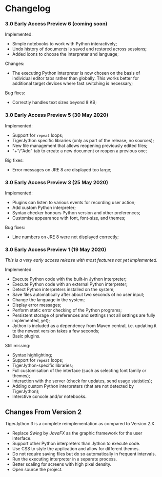 # Changelog


### 3.0 Early Access Preview 6 (coming soon)

Implemented:
- Simple notebooks to work with Python interactively;
- Undo history of documents is saved and restored across sessions;
- Added icons to choose the interpreter and language;

Changes:
- The executing Python interpreter is now chosen on the basis of individual editor tabs rather than
  globally.  This works better for additional target devices where fast switching is necessary;

Bug fixes:
- Correctly handles text sizes beyond 8 KB;


### 3.0 Early Access Preview 5 (30 May 2020)

Implemented:
- Support for `repeat` loops;
- TigerJython specific libraries (only as part of the release, no sources);
- New file management that allows reopening previously edited files;
- "+"/"Add" tab to create a new document or reopen a previous one;

Big fixes:
- Error messages on JRE 8 are displayed too large;


### 3.0 Early Access Preview 3 (25 May 2020)

Implemented:
- Plugins can listen to various events for recording user action;
- Add custom Python interpreter;
- Syntax checker honours Python version and other preferences;
- Customise appearance with font, font-size, and themes;

Bug fixes:
- Line numbers on JRE 8 were not displayed correctly;


### 3.0 Early Access Preview 1 (19 May 2020)

_This is a very early access release with most features not yet implemented._

Implemented:
- Execute Python code with the built-in Jython interpreter;
- Execute Python code with an external Python interpreter;
- Detect Python interpreters installed on the system;
- Save files automatically after about two seconds of no user input;
- Change the language in the system;
- Display error messages;
- Perform static error checking of the Python programs;
- Persistent storage of preferences and settings (not all settings are fully implemented, yet);
- Jython is included as a dependency from Maven central, i.e. updating it to the newest version takes a few seconds;
- Basic plugins.

Still missing:
- Syntax highlighting;
- Support for `repeat` loops;
- TigerJython-specific libraries;
- Full customisation of the interface (such as selecting font family or themes);
- Interaction with the server (check for updates, send usage statistics);
- Adding custom Python interpreters (that are not detected by TigerJython);
- Interctive concole and/or notebooks.


## Changes From Version 2

TigerJython 3 is a complete reimplementation as compared to Version 2.X.

- Replace _Swing_ by _JavaFX_ as the graphic framework for the user interface.
- Support other Python interpreters than Jython to execute code.
- Use CSS to style the application and allow for different themes.
- Do not require saving files but do so automatically in frequent intervals.
- Run the executing interpreter in a separate process.
- Better scaling for screens with high pixel density.
- Open source the project.
